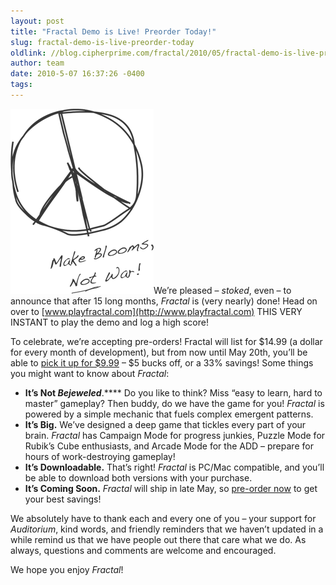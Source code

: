 ```yaml
---
layout: post
title: "Fractal Demo is Live! Preorder Today!"
slug: fractal-demo-is-live-preorder-today
oldlink: //blog.cipherprime.com/fractal/2010/05/fractal-demo-is-live-preorder-today
author: team
date: 2010-5-07 16:37:26 -0400
tags: 
---
```


[![](/img/blog/blooms_not_war.png "blooms_not_war")](/img/blog/blooms_not_war.png)We’re pleased – _stoked_, even – to announce that after 15 long months, _Fractal_ is (very nearly) done! Head on over to [www.playfractal.com](http://www.playfractal.com) THIS VERY INSTANT to play the demo and log a high score!

To celebrate, we’re accepting pre-orders! Fractal will list for $14.99 (a dollar for every month of development), but from now until May 20th, you’ll be able to [pick it up for $9.99](https://store.cipherprime.com/promo/fractal) – $5 bucks off, or a 33% savings! Some things you might want to know about _Fractal_:

*   ****It’s Not _Bejeweled_****.**** Do you like to think? Miss “easy to learn, hard to master” gameplay? Then buddy, do we have the game for you! _Fractal_ is powered by a simple mechanic that fuels complex emergent patterns.
*   **It’s Big.** We’ve designed a deep game that tickles every part of your brain. _Fractal_ has Campaign Mode for progress junkies, Puzzle Mode for Rubik’s Cube enthusiasts, and Arcade Mode for the ADD – prepare for hours of work-destroying gameplay!
*   **It’s Downloadable.** That’s right! _Fractal_ is PC/Mac compatible, and you’ll be able to download both versions with your purchase.
*   **It’s Coming Soon.** _Fractal_ will ship in late May, so [pre-order now](https://store.cipherprime.com/promo/fractal) to get your best savings!

We absolutely have to thank each and every one of you – your support for _Auditorium_, kind words, and friendly reminders that we haven’t updated in a while remind us that we have people out there that care what we do. As always, questions and comments are welcome and encouraged.

We hope you enjoy _Fractal_!
